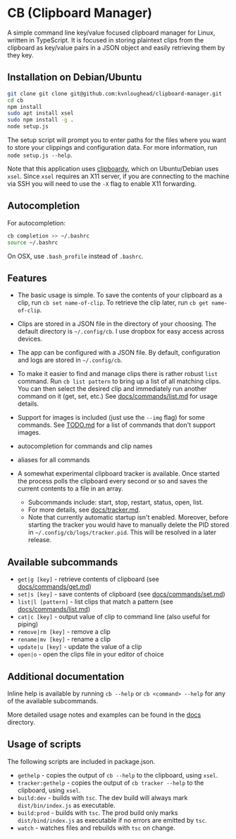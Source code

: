 # CB (Clipboard Manager)

A simple command line key/value focused clipboard manager for Linux, written in TypeScript. It is focused in storing plaintext clips from the clipboard as key/value pairs in a JSON object and easily retrieving them by they key.

## Installation on Debian/Ubuntu

```bash
git clone git clone git@github.com:kvnloughead/clipboard-manager.git
cd cb
npm install
sudo apt install xsel
sudo npm install -g .
node setup.js
```

The setup script will prompt you to enter paths for the files where you want to store your clippings and configuration data. For more information, run `node setup.js --help`.

Note that this application uses [clipboardy](https://www.npmjs.com/package/clipboardy), which on Ubuntu/Debian uses `xsel`. Since `xsel` requires an X11 server, if you are connecting to the machine via SSH you will need to use the `-X` flag to enable X11 forwarding.

## Autocompletion

For autocompletion:

```bash
cb completion >> ~/.bashrc
source ~/.bashrc
```

On OSX, use `.bash_profile` instead of `.bashrc`.

## Features

- The basic usage is simple. To save the contents of your clipboard as a clip, run `cb set name-of-clip`. To retrieve the clip later, run `cb get name-of-clip`.

- Clips are stored in a JSON file in the directory of your choosing. The default directory is `~/.config/cb`. I use dropbox for easy access across devices.

- The app can be configured with a JSON file. By default, configuration and logs are stored in `~/.config/cb`.

- To make it easier to find and manage clips there is rather robust `list` command. Run `cb list pattern` to bring up a list of all matching clips. You can then select the desired clip and immediately run another command on it (get, set, etc.) See [docs/commands/list.md](docs/commands/list.md) for usage details.

- Support for images is included (just use the `--img` flag) for some commands. See [TODO.md](TODO.md) for a list of commands that don't support images.

- autocompletion for commands and clip names

- aliases for all commands

- A somewhat experimental clipboard tracker is available. Once started the process polls the clipboard every second or so and saves the current contents to a file in an array.
  - Subcommands include: start, stop, restart, status, open, list.
  - For more details, see [docs/tracker.md](docs/tracker.md).
  - Note that currently automatic startup isn't enabled. Moreover, before starting the tracker you would have to manually delete the PID stored in `~/.config/cb/logs/tracker.pid`. This will be resolved in a later release.

## Available subcommands

- `get|g [key]` - retrieve contents of clipboard (see [docs/commands/get.md](docs/commands/get.md))
- `set|s [key]` - save contents of clipboard (see [docs/commands/set.md](docs/commands/set.md))
- `list|l [pattern]` - list clips that match a pattern (see [docs/commands/list.md](docs/commands/list.md))
- `cat|c [key]` - output value of clip to command line (also useful for piping)
- `remove|rm [key]` - remove a clip
- `rename|mv [key]` - rename a clip
- `update|u [key]` - update the value of a clip
- `open|o` - open the clips file in your editor of choice

## Additional documentation

Inline help is available by running `cb --help` or `cb <command> --help` for any of the available subcommands.

More detailed usage notes and examples can be found in the [docs](docs) directory.

## Usage of scripts

The following scripts are included in package.json.

- `gethelp` - copies the output of `cb --help` to the clipboard, using `xsel`.
- `tracker:gethelp` - copies the output of `cb tracker --help` to the clipboard, using `xsel`.
- `build:dev` - builds with `tsc`. The dev build will always mark `dist/bin/index.js` as executable.
- `build:prod` - builds with `tsc`. The prod build only marks `dist/bind/index.js` as executable if no errors are emitted by `tsc`.
- `watch` - watches files and rebuilds with `tsc` on change.
